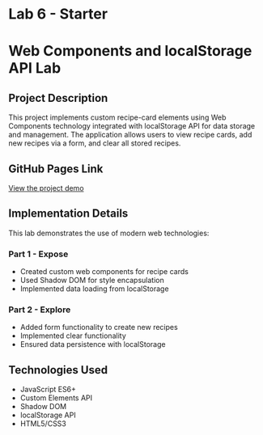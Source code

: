 # Lab 6 - Starter
# Web Components and localStorage API Lab

## Project Description
This project implements custom recipe-card elements using Web Components technology integrated with localStorage API for data storage and management. The application allows users to view recipe cards, add new recipes via a form, and clear all stored recipes.

## GitHub Pages Link
[View the project demo](https://boscoliu0.github.io/Lab6_Starter/index.html)

## Implementation Details
This lab demonstrates the use of modern web technologies:

### Part 1 - Expose
- Created custom web components for recipe cards
- Used Shadow DOM for style encapsulation
- Implemented data loading from localStorage

### Part 2 - Explore
- Added form functionality to create new recipes
- Implemented clear functionality
- Ensured data persistence with localStorage

## Technologies Used
- JavaScript ES6+
- Custom Elements API
- Shadow DOM
- localStorage API
- HTML5/CSS3
